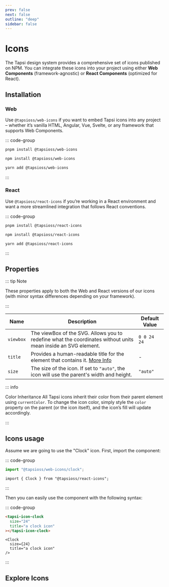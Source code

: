 ```yaml
---
prev: false
next: false
outline: "deep"
sidebar: false
---
```


<style>

#icon-header {
  display: flex;
  justify-content: space-between;
  align-items: center;
}

.icons-search-input {
  max-width: 200px;
  display: flex;
  height: 60px;
  border-radius: 8px;
  padding: 0 8px;
  background-color: var(--vp-c-bg-alt);
  margin-left: 20px;
}

.DocSearch-MagnifierLabel {
  color: unset;
}

.DocSearch-Input {
  font-size: 1em;
  height: 100%;
  outline: none;
  padding: 0 0 0 8px;
  width: 80%;
}

#icons-grid {
  margin-top: 50px;
  display: flex;
  width: 100%;
  flex-wrap: wrap;
  gap: 12px;
}

.icon-item {
  background-color: var(--vp-c-bg);
  border: 1px solid var(--vp-c-divider);
  color: var(--vp-c-text-1);
  height: 36px;
  width: 36px;
  display: flex;
  align-items: center;
  justify-content: center;
  border-radius: 8px;
  padding: 6px;
}

.icon-item:focus-visible {
  outline: 2px solid var(--vp-c-brand-1);
  outline-offset: 2px;
}

.icon-item svg {
  color: currentColor;
  fill: currentColor;
  width: 100%;
  height: 100%;
  display: block;
}

.tapsi-icon {
  height: 24px;
  width: 24px;
  fill: currentColor;
}

#icon-wrapper {
  border-radius: 8px;
  background: var(--vp-c-bg-soft);
  height: 200px;
  display: flex;
  align-items: center;
  justify-content: center;
  padding: 50px;
  margin-top: 1rem;
}

#icon-wrapper svg {
  width: 100%;
  height: 100%;
  max-width: 100px;
  max-height: 100px;
}

</style>

<script setup>
import './internals/components/DocIconGrid';
</script>

# Icons

The Tapsi design system provides a comprehensive set of icons published on NPM.
You can integrate these icons into your project using either **Web Components**
(framework-agnostic) or **React Components** (optimized for React).

## Installation

### Web

Use `@tapsioss/web-icons` if you want to embed Tapsi icons into any project –
whether it’s vanilla HTML, Angular, Vue, Svelte, or any framework that supports
Web Components.

::: code-group

```bash [pnpm]
pnpm install @tapsioss/web-icons
```

```bash [npm]
npm install @tapsioss/web-icons
```

```bash [yarn]
yarn add @tapsioss/web-icons
```

:::

### React

Use `@tapsioss/react-icons` if you’re working in a React environment and want a
more streamlined integration that follows React conventions.

::: code-group

```bash [pnpm]
pnpm install @tapsioss/react-icons
```

```bash [npm]
npm install @tapsioss/react-icons
```

```bash [yarn]
yarn add @tapsioss/react-icons
```

:::

## Properties

::: tip Note

These properties apply to both the Web and React versions of our icons (with
minor syntax differences depending on your framework).

:::

<div class="table-wrapper">

| Name      | Description                                                                                                                 | Default Value |
| --------- | --------------------------------------------------------------------------------------------------------------------------- | ------------- |
| `viewbox` | The viewBox of the SVG. Allows you to redefine what the coordinates without units mean inside an SVG element.               | `0 0 24 24`   |
| `title`   | Provides a human-readable title for the element that contains it. [More Info](https://www.w3.org/TR/SVG-access/#Equivalent) | -             |
| `size`    | The size of the icon. If set to `"auto"`, the icon will use the parent's width and height.                                  | `"auto"`      |

</div>

::: info

Color Inheritance All Tapsi icons inherit their color from their parent element
using `currentColor`. To change the icon color, simply style the `color`
property on the parent (or the icon itself), and the icon’s fill will update
accordingly.

:::

## Icons usage

Assume we are going to use the "Clock" icon. First, import the component:

::: code-group

```ts [Web]
import "@tapsioss/web-icons/clock";
```

```tsx [React]
import { Clock } from "@tapsioss/react-icons";
```

:::

Then you can easily use the component with the following syntax:

::: code-group

```html [Web]
<tapsi-icon-clock
  size="24"
  title="a clock icon"
></tapsi-icon-clock>
```

```tsx [React]
<Clock
  size={24}
  title="a clock icon"
/>
```

:::

## Explore Icons

<doc-icon-grid></doc-icon-grid>
